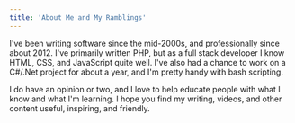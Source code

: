 ```yaml
---
title: 'About Me and My Ramblings'
---
```


I've been writing software since the mid-2000s, and professionally since about 2012. I've primarily written PHP, but as a full stack developer I know HTML, CSS, and JavaScript quite well. I've also had a chance to work on a C#/.Net project for about a year, and I'm pretty handy with bash scripting.

I do have an opinion or two, and I love to help educate people with what I know and what I'm learning. I hope you find my writing, videos, and other content useful, inspiring, and friendly.
